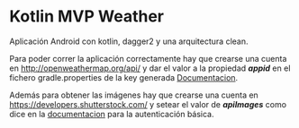 # Kotlin MVP Weather
Aplicación Android con kotlin, dagger2 y una arquitectura clean.

Para poder correr la aplicación correctamente hay que crearse una cuenta en http://openweathermap.org/api/
y dar el valor a la propiedad _**appid**_ en el fichero gradle.properties de la key generada [Documentacion](http://openweathermap.org/appid).

Además para obtener las imágenes hay que crearse una cuenta en https://developers.shutterstock.com/ y setear el valor de _**apiImages**_ como dice en la [documentacion](https://developers.shutterstock.com/guides/getting-started) para la autenticación básica.   
